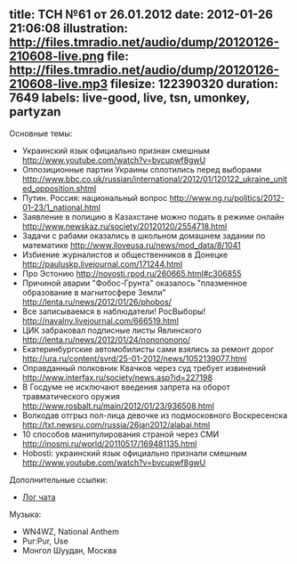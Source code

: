title: ТСН №61 от 26.01.2012
date: 2012-01-26 21:06:08
illustration: http://files.tmradio.net/audio/dump/20120126-210608-live.png
file: http://files.tmradio.net/audio/dump/20120126-210608-live.mp3
filesize: 122390320
duration: 7649
labels: live-good, live, tsn, umonkey, partyzan
---
Основные темы:

- Украинский язык официально признан смешным
  http://www.youtube.com/watch?v=bvcupwf8gwU
- Оппозиционные партии Украины сплотились перед выборами
  http://www.bbc.co.uk/russian/international/2012/01/120122_ukraine_united_opposition.shtml
- Путин. Россия: национальный вопрос
  http://www.ng.ru/politics/2012-01-23/1_national.html
- Заявление в полицию в Казахстане можно подать в режиме онлайн
  http://www.newskaz.ru/society/20120120/2554718.html
- Задачи с рабами оказались в школьном домашнем задании по математике
  http://www.iloveusa.ru/news/mod_data/8/1041
- Избиение журналистов и общественников в Донецке
  http://pauluskp.livejournal.com/171244.html
- Про Эстонию
  http://novosti.rpod.ru/260665.html#c306855
- Причиной аварии "Фобос-Грунта" оказалось "плазменное образование в магнитосфере Земли"
  http://lenta.ru/news/2012/01/26/phobos/
- Все записываемся в наблюдатели! РосВыборы!
  http://navalny.livejournal.com/666519.html
- ЦИК забраковал подписные листы Явлинского
  http://lenta.ru/news/2012/01/24/nonononono/
- Екатеринбургские автомобилисты сами взялись за ремонт дорог
  http://ura.ru/content/svrd/25-01-2012/news/1052139077.html
- Оправданный полковник Квачков через суд требует извинений
  http://www.interfax.ru/society/news.asp?id=227198
- В Госдуме не исключают введения запрета на оборот травматического оружия
  http://www.rosbalt.ru/main/2012/01/23/936508.html
- Волкодав отгрыз пол-лица девочке из подмосковного Воскресенска
  http://txt.newsru.com/russia/26jan2012/alabai.html
- 10 способов манипулирования страной через СМИ
  http://inosmi.ru/world/20110517/169481135.html
- Hobosti: украинский язык официально признали смешным
  http://www.youtube.com/watch?v=bvcupwf8gwU

Дополнительные ссылки:

- [Лог чата](http://files.tmradio.net/audio/dump/20120126-210608-live.log)

Музыка:

- WN4WZ, National Anthem
- Pur:Pur, Use
- Монгол Шуудан, Москва
